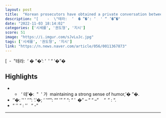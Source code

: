 ```yaml
---
layout: post
title:  "Korean prosecutors have obtained a private conversation between Do Kwon and an employee where he gives orders to manipulate LUNA's market price."
description: "[    -  \"테라:  ‘  � ”�’: ‘  ' “ ’�”�"
date: "2022-11-03 18:14:02"
categories: ['시세를', '권도형', '지시']
score: 51
image: "https://i.imgur.com/sJvLuJc.jpg"
tags: ['시세를', '권도형', '지시']
link: "https://n.news.naver.com/article/056/0011367873"
---
```


[    -  \"테라:  ‘  � ”�’: ‘  ' “ ’�”�

## Highlights

- -  ‘  테’�:  "  '  가  maintaining a strong sense of humor,’� ”�.
- ‘’�: '‘ ’ ‘'”: ‘.’�; ‘ '“”’: ““ '”  ” “:   “   '   �” – “ “ –”     “  ” : “.
- “ '' “ : '’   “ -”

---
